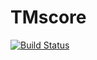 # TMscore

[![Build Status](https://github.com/MurrellGroup/TMscore.jl/actions/workflows/CI.yml/badge.svg?branch=main)](https://github.com/MurrellGroup/TMscore.jl/actions/workflows/CI.yml?query=branch%3Amain)

